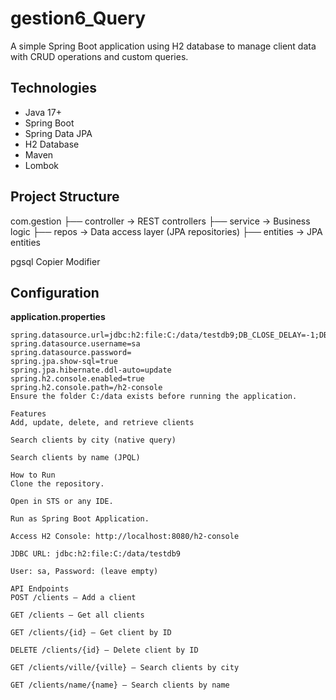 # gestion6_Query

A simple Spring Boot application using H2 database to manage client data with CRUD operations and custom queries.

## Technologies

- Java 17+
- Spring Boot
- Spring Data JPA
- H2 Database
- Maven
- Lombok

## Project Structure

com.gestion
├── controller → REST controllers
├── service → Business logic
├── repos → Data access layer (JPA repositories)
├── entities → JPA entities

pgsql
Copier
Modifier

## Configuration

**application.properties**
```properties
spring.datasource.url=jdbc:h2:file:C:/data/testdb9;DB_CLOSE_DELAY=-1;DB_CLOSE_ON_EXIT=FALSE
spring.datasource.username=sa
spring.datasource.password=
spring.jpa.show-sql=true
spring.jpa.hibernate.ddl-auto=update
spring.h2.console.enabled=true
spring.h2.console.path=/h2-console
Ensure the folder C:/data exists before running the application.

Features
Add, update, delete, and retrieve clients

Search clients by city (native query)

Search clients by name (JPQL)

How to Run
Clone the repository.

Open in STS or any IDE.

Run as Spring Boot Application.

Access H2 Console: http://localhost:8080/h2-console

JDBC URL: jdbc:h2:file:C:/data/testdb9

User: sa, Password: (leave empty)

API Endpoints
POST /clients – Add a client

GET /clients – Get all clients

GET /clients/{id} – Get client by ID

DELETE /clients/{id} – Delete client by ID

GET /clients/ville/{ville} – Search clients by city

GET /clients/name/{name} – Search clients by name
